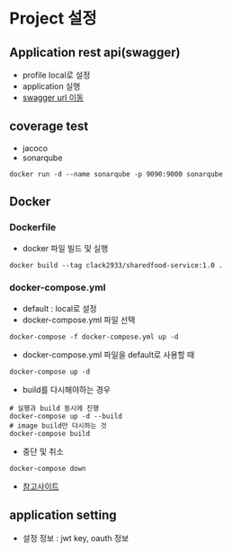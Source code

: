 # Project 설정

## Application rest api(swagger)

- profile local로 설정
- application 실행
- [swagger url 이동](http://localhost:8000/swagger-ui/index.html)

## coverage test

- jacoco
- sonarqube

```
docker run -d --name sonarqube -p 9090:9000 sonarqube
```

## Docker

### Dockerfile

- docker 파일 빌드 및 실행

```
docker build --tag clack2933/sharedfood-service:1.0 .
```

### docker-compose.yml

- default : local로 설정
- docker-compose.yml 파일 선택

```
docker-compose -f docker-compose.yml up -d
```

- docker-compose.yml 파일을 default로 사용할 때

```
docker-compose up -d
```

- build를 다시해야하는 경우

```
# 실행과 build 동시에 진행
docker-compose up -d --build
# image build만 다시하는 것
docker-compose build
```

- 중단 및 취소

```
docker-compose down
```

- [참고사이트](https://www.daleseo.com/docker-compose/)

## application setting

- 설정 정보 : jwt key, oauth 정보
